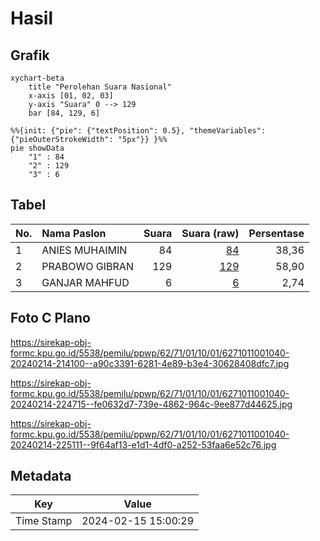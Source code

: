 # Hasil

## Grafik

```mermaid
xychart-beta
    title "Perolehan Suara Nasional"
    x-axis [01, 02, 03]
    y-axis "Suara" 0 --> 129
    bar [84, 129, 6]
```

```mermaid
%%{init: {"pie": {"textPosition": 0.5}, "themeVariables": {"pieOuterStrokeWidth": "5px"}} }%%
pie showData
    "1" : 84
    "2" : 129
    "3" : 6
```

## Tabel

| No. | Nama Paslon    | Suara | Suara (raw) | Persentase |
|:--- |:-------------- | -----:| -----------:| ----------:|
| 1   | ANIES MUHAIMIN | 84    | [84][p-1]   | 38,36      |
| 2   | PRABOWO GIBRAN | 129   | [129][p-2]  | 58,90      |
| 3   | GANJAR MAHFUD  | 6     | [6][p-3]    | 2,74       |


[p-1]: https://github.com/gigit-pemilu/pemilu-2024/blob/main/pilpres/hitung-suara/sub/62-kalimantan-tengah/sub/71-kota-palangkaraya/sub/01-pahandut/sub/1001-pahandut/sub/040-tps/sub/paslon-1.txt
[p-2]: https://github.com/gigit-pemilu/pemilu-2024/blob/main/pilpres/hitung-suara/sub/62-kalimantan-tengah/sub/71-kota-palangkaraya/sub/01-pahandut/sub/1001-pahandut/sub/040-tps/sub/paslon-2.txt
[p-3]: https://github.com/gigit-pemilu/pemilu-2024/blob/main/pilpres/hitung-suara/sub/62-kalimantan-tengah/sub/71-kota-palangkaraya/sub/01-pahandut/sub/1001-pahandut/sub/040-tps/sub/paslon-3.txt

## Foto C Plano

https://sirekap-obj-formc.kpu.go.id/5538/pemilu/ppwp/62/71/01/10/01/6271011001040-20240214-214100--a90c3391-6281-4e89-b3e4-30628408dfc7.jpg

https://sirekap-obj-formc.kpu.go.id/5538/pemilu/ppwp/62/71/01/10/01/6271011001040-20240214-224715--fe0632d7-739e-4862-964c-9ee877d44625.jpg

https://sirekap-obj-formc.kpu.go.id/5538/pemilu/ppwp/62/71/01/10/01/6271011001040-20240214-225111--9f64af13-e1d1-4df0-a252-53faa6e52c76.jpg


## Metadata

| Key        | Value               |
| ---------- | ------------------- |
| Time Stamp | 2024-02-15 15:00:29 |



